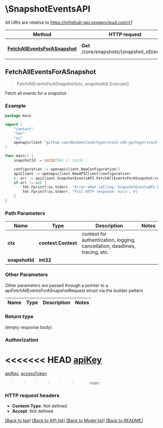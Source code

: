 # \SnapshotEventsAPI

All URIs are relative to *https://infrahub-api.nexgencloud.com/v1*

Method | HTTP request | Description
------------- | ------------- | -------------
[**FetchAllEventsForASnapshot**](SnapshotEventsAPI.md#FetchAllEventsForASnapshot) | **Get** /core/snapshots/{snapshot_id}/events | Fetch all events for a snapshot



## FetchAllEventsForASnapshot

> FetchAllEventsForASnapshot(ctx, snapshotId).Execute()

Fetch all events for a snapshot



### Example

```go
package main

import (
	"context"
	"fmt"
	"os"
	openapiclient "github.com/NexGenCloud/hyperstack-sdk-go/hyperstack"
)

func main() {
	snapshotId := int32(56) // int32 | 

	configuration := openapiclient.NewConfiguration()
	apiClient := openapiclient.NewAPIClient(configuration)
	r, err := apiClient.SnapshotEventsAPI.FetchAllEventsForASnapshot(context.Background(), snapshotId).Execute()
	if err != nil {
		fmt.Fprintf(os.Stderr, "Error when calling `SnapshotEventsAPI.FetchAllEventsForASnapshot``: %v\n", err)
		fmt.Fprintf(os.Stderr, "Full HTTP response: %v\n", r)
	}
}
```

### Path Parameters


Name | Type | Description  | Notes
------------- | ------------- | ------------- | -------------
**ctx** | **context.Context** | context for authentication, logging, cancellation, deadlines, tracing, etc.
**snapshotId** | **int32** |  | 

### Other Parameters

Other parameters are passed through a pointer to a apiFetchAllEventsForASnapshotRequest struct via the builder pattern


Name | Type | Description  | Notes
------------- | ------------- | ------------- | -------------


### Return type

 (empty response body)

### Authorization

<<<<<<< HEAD
[apiKey](../README.md#apiKey)
=======
[apiKey](../README.md#apiKey), [accessToken](../README.md#accessToken)
>>>>>>> main

### HTTP request headers

- **Content-Type**: Not defined
- **Accept**: Not defined

[[Back to top]](#) [[Back to API list]](../README.md#documentation-for-api-endpoints)
[[Back to Model list]](../README.md#documentation-for-models)
[[Back to README]](../README.md)

